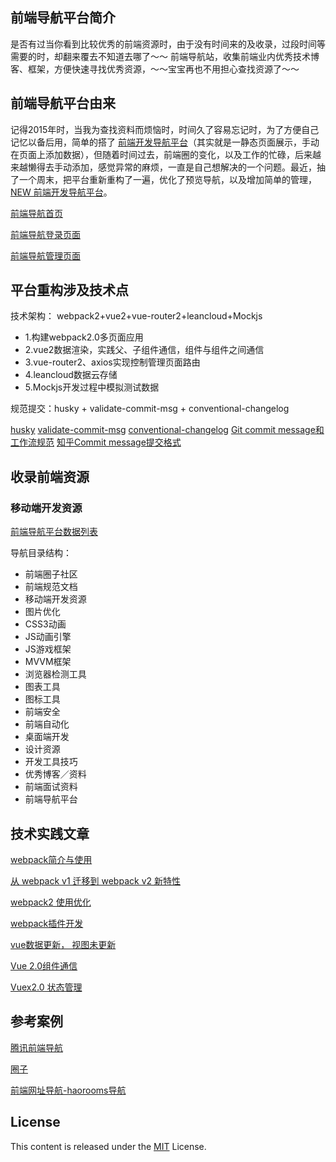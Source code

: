 ## 前端导航平台简介

是否有过当你看到比较优秀的前端资源时，由于没有时间来的及收录，过段时间等需要的时，却翻来覆去不知道去哪了～～ 前端导航站，收集前端业内优秀技术博客、框架，方便快速寻找优秀资源，～～宝宝再也不用担心查找资源了～～

## 前端导航平台由来

记得2015年时，当我为查找资料而烦恼时，时间久了容易忘记时，为了方便自己记忆以备后用，简单的搭了 [前端开发导航平台](http://doc.pfan123.com/)（其实就是一静态页面展示，手动在页面上添加数据），但随着时间过去，前端圈的变化，以及工作的忙碌，后来越来越懒得去手动添加，感觉异常的麻烦，一直是自己想解决的一个问题。最近，抽了一个周末，把平台重新重构了一遍，优化了预览导航，以及增加简单的管理，[NEW 前端开发导航平台](https://docs.pfan123.com)。

[前端导航首页](https://docs.pfan123.com)

[前端导航登录页面](https://docs.pfan123.com/admin.html#/)

[前端导航管理页面](https://docs.pfan123.com/admin.html#/edit)


## 平台重构涉及技术点

技术架构： webpack2+vue2+vue-router2+leancloud+Mockjs

- 1.构建webpack2.0多页面应用 
- 2.vue2数据渲染，实践父、子组件通信，组件与组件之间通信
- 3.vue-router2、axios实现控制管理页面路由
- 4.leancloud数据云存储
- 5.Mockjs开发过程中模拟测试数据

规范提交：husky + validate-commit-msg + conventional-changelog

[husky](https://github.com/typicode/husky)
[validate-commit-msg](https://github.com/conventional-changelog/validate-commit-msg)
[conventional-changelog](https://github.com/conventional-changelog/conventional-changelog/tree/master/packages/conventional-changelog-cli)
[Git commit message和工作流规范](http://ivweb.io/topic/58ba702bdb35a9135d42f83d)
[知乎Commit message提交格式](https://www.zhihu.com/question/56120376)

## 收录前端资源


### 移动端开发资源

[前端导航平台数据列表](./前端导航平台数据列表.md)

导航目录结构：

- 前端圈子社区
- 前端规范文档
- 移动端开发资源
- 图片优化
- CSS3动画
- JS动画引擎
- JS游戏框架
- MVVM框架
- 浏览器检测工具
- 图表工具
- 图标工具
- 前端安全
- 前端自动化
- 桌面端开发
- 设计资源
- 开发工具技巧
- 优秀博客／资料
- 前端面试资料
- 前端导航平台

## 技术实践文章

[webpack简介与使用](./webpack简介与使用.md)

[从 webpack v1 迁移到 webpack v2 新特性](./webpack2新特性.md)

[webpack2 使用优化](https://github.com/gwuhaolin/blog/issues/2)

[webpack插件开发](./webpack插件开发.md)

[vue数据更新， 视图未更新](https://github.com/pfan123/front-end-navigator/issues/1)

[Vue 2.0组件通信](https://vuefe.cn/v2/guide/components.html#构成组件)

[Vuex2.0 状态管理](./Vuex2.0状态管理.md)


## 参考案例

[腾讯前端导航](http://www.alloyteam.com/nav/)

[圈子](https://luuman.github.io/FrontEndGuide/V1/index.html#page_9)

[前端网址导航-haorooms导航](http://www.haorooms.com/nav)


## License

This content is released under the [MIT](http://opensource.org/licenses/MIT)  License.